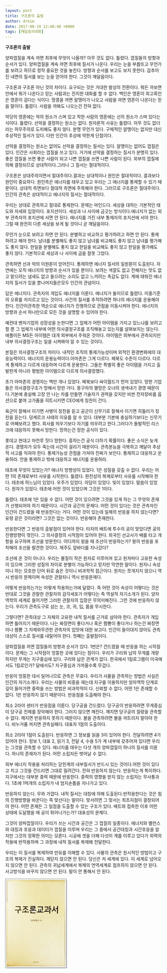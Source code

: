 ```yaml
---
layout: post
title: 구조론의 출발
author: drkim
date: 2017-08-19 12:40:40 +0900
tags: [깨달음의대화]
---
```

**구조론의 출발**

  


양파껍질을 계속 까면 최후에 무엇이 나올까? 아무 것도 없다. 틀렸다. 껍질들의 방향과 순서가 있다. 양파껍질을 계속 까면 최후에 질서가 나온다. 우리는 눈을 부릅뜨고 무언가를 보려고 하므로 정작 중요한 것을 놓친다. 방향과 순서를 보고도 보지 못한다. 감추어진 내면의 질서를 보는 눈을 얻어야 한다. 그것이 깨달음이다.

  


구조론과 구조론 아닌 것의 차이다. 요구되는 것은 거대한 발상의 전환이다. 뭐든 까보면 안에서 뭐가 나온다고 믿는 사람과는 진지한 대화를 할 수 없다. 백인은 영혼이 희고흑인은 영혼이 검다는 식이다. 땅콩을 까면 알맹이가 나오고 사람을 까면 영혼이 나온다는 믿음 말이다. 틀렸다. 사람을 까봐도 나오는건 전혀 없다.

  


악당의 영혼에는 악의 원소가 스며 있고 착한 사람의 영혼에는 선의 원소가 스며 있다는 식이다. 틀렸다. 선악을 결정하는 원소는 없다. 원자론적 사유는 틀렸다. 아무 것도 없더라는 허무주의로 도피해도 좋지 않다. 분명 무언가 있다. 구체적인 알맹이는 없지만 대신 추상적인 질서가 있다. 다만 인간이 추상에 약한게 단점이다.

  


선악을 결정하는 원소는 없어도 선악을 결정하는 질서는 있다. 알맹이는 없어도 껍질은 있다. 인간은 사회라는 껍질을 쓰고 있다. 거기에 선악을 결정하는 질서가 분명히 있다. 좋은 껍질을 쓰면 좋은 사람이 되고 나쁜 껍질을 쓰면 나쁜 사람이 된다. 외부의 껍질에 의해 결정되므로 상대적이다.그러나 그 질서는 절대적이다.

  


구조론은 상대주의이면서 절대주의다.결과는 상대적이나 원인은 절대적이다. 결과보다 원인이 중요하다. 원인측은 에너지를 태우고 있고 우리는 그 에너지를 통제할 수 있기 때문이다. 상대적 측면보다 절대적 측면에 주목해야 한다. 그러므로 구조론은 절대주의다. 인간의 관측은 상대적이고 에너지의 질서는 절대적이다.

  


우리는 상대로 관측하고 절대로 통제한다. 문제는 마인드다. 세상을 대하는 기본적인 태도와 자세와 입장이다. 포지션이다. 세상과 나 사이에 금긋는 방식이다.에너지가 없는 외부 관측자의 포지션에 서면 안 된다. 에너지를 가진 내부 통제자의 포지션에 서야 한다. 그럴 때 완전히 다른 세상을 보게 될 것이니 곧 깨달음이다.

  


무언가 눈으로 보려고 하면 안 된다. 분별하고 비교하고 평가하려고 하면 안 된다. 통제하려고 해야 한다. 남녀를 분별해도 좋지 않고 남녀를 비교해도 좋지 않고 남녀를 평가해도 좋지 않다. 한일을 분별해도 좋지 않고 한일을 비교해도 좋지 않고 한일을 평가해도 좋지 않다. 기본적으로 세상과 나 사이에 금을 잘못 그었다.

  


관측하면 선과 악의 이원론이 얻어진다. 통제하면 에너지 질서의 일원론이 도출된다. 자연에는 오직 에너지의 방향과 순서가 있을 뿐이다. 보려는 색깔도 없고 전해지는 맛도 없고 맡으려는 냄새도 없고 들으려는 소리도 없고 느끼려는 촉감도 없다. 계에 태워진 에너지의 질서가 있을 뿐나머지들은모두 인간의 관념이다.

  


답은 에너지다. 관측자의 개입도 에너지를 이룬다. 에너지가 둘이므로 틀렸다. 이중기준의 오류를 저지르고 있는 것이다. 사건의 질서를 추적하려면 하나의 에너지를 운용해야 한다. 인간이관측한 역순으로 에너지가 진행하므로 관점을 이동시켜야 한다. 에너지의 방향과 순서 하나만으로 모든 것을 설명할 수 있어야 한다.

  


예컨대 벤처기업의 성장성을 논한다면 그 업체가 어떤 아이템을 가지고 있느냐를 보려고 할 뿐 그 업체가 내부에 어떤 의사결정구조를 조직해놓고 있는지를 살펴보지는 않는다. 애플이든 MS든 아이템은 대개 외부에서 주워온 것이다. 아이템은 외부에서 관측되지만 내부 의사결정구조는 일을 시켜봐야 알 수 있는 것이다.

  


본질은 의사결정구조의 차이다. 내적인 조직의 통제가능성이며 외적인 환경변화에의 대응능력이다. 에너지의 운용능력이다.아마존은 그게 다르다. 페북도 수준이 다르다. 다르게 통제하고 다르게 대응하며 다르게 운용한다. 그들은 특별히 좋은 아이템을 가지고 출발한게 아니라 평범한 아이템으로 다르게 의사결정했다.

  


초기 아마존의 경쟁자는 백만 개나 있었다. 페북보다 싸이월드가 먼저 있었다. 망한 기업들은 의사결정구조가 망해서 망한 거다. 몽구차의 멸망은 오너의 생색내기 경영 때문이다.기본에 충실해 고장 안 나는 차를 만들면 기술자가 권력을 갖지만 비싼 전자장비를 옵션으로 붙여 고가품을 히트시키면 CEO에게 칭찬이 간다.

  


육군이 잘해서 이기면 사병이 칭찬을 듣고 공군이 신무기로 잘해서 이기면 히틀러가 칭찬을 듣는다. 덩케르크 사태의 이유를 알 수 있다. 대부분 기본에 충실하기보다는 신무기로 어째보려고 했다. 회사를 띄우기보다 자기를 띄우려고 한다.그러다가 돌발적인 리스크에 대응하지 못해서 망한다. 망하는건 정한 공식이 있다.

  


롯데고 현대고 마천루 짓다 망한다. 흥하는건 공식 더하기 확률이다. 좋은 소식은 늦게 온다. 경쟁자가 모두 죽는데 시간이 걸리기 때문이다. 관측본능을 극복하고 깨달아 추상적 사고를 익혀야 한다. 통제가능성 관점을 가져야 진짜가 보인다. 통제하고 대응하고 운용하라. 안을 통제하고 밖에 대응하고 에너지를 운용하라.

  


태초에 무엇이 있었는가? 에너지 방향성이 있었다. 1은 성질을 갖출 수 없다. 우리는 어떤 1의 존재로부터 사유를 시작한다. 틀렸다. 완전성의 복제로부터 사유를 시작해야 한다. 태초에 하느님이 있었다. 우주가 있었다. 아담이 있었다. 빛이 있었다. 말씀이 있었다. 원자가 있었다. 태초에 어떤 것이 있었으며 그것은 1이다.

  


틀렸다. 태초에 1은 있을 수 없다. 어떤 것이 있으려면 그것을 있게 하는 그 무엇의 존재가 선행되어야 하기 때문이다. 시간과 공간의 문제다. 어떤 것이 있다는 것은 관측자인 인간이 건드렸을 때 반응한다는 거다. 어떤 것이 있는데 일체의 반응을 하지 않는다면? 유령 같은 것이라면? 그것은 없는 것이다. 반응해야 존재한다.

  


반응한다면 그 반응의 출발점이 있어야 한다. 타자의 배트에 투수의 공이 맞았다면 공의 진행방향이 꺾인다. 그 의사결정의 시작점이 있어야 한다. 외국인 선교사가 배를 타고 개항을 요구하며 조선을 방문한다. 어디까지 왔을 때 조선이 반응하는가? 왕의 반응을 포착해야 조선을 발견한 것이다. 제주도 앞바다를 지나갔다?

  


조선에 온 것이 아니다. 우리는 물질이 작은 원자로 이루어져 있고 원자마다 고유한 속성이 있으며 그러한 성질의 차이로 분별이 가능하다고 믿지만 막연한 말이다. 원자니 속성이니 하는 모호한 단어 뒤로 숨은 것이니 비과학적 접근이다. 원자는 쪼개지지 않으니 역시 반응의 문제이며 속성은 관찰되니 역시 반응문제다.

  


어떻게 반응하는가는 어떻게 작용하는가에 달렸다. 즉 어떤 것이 속성이 어떻다는 것은 반대로 그것을 관찰한 관찰자의 감각세포가 어떻다는 즉 역설적 자기소개가 된다. 양자역학의 세계로 들어가면 그러한 관찰자의 입장은 무의미해진다. 그런 것에 반응하지 않는다. 우리가 관측도구로 삼는 눈, 코, 귀, 입, 몸을 무시한다.

  


그렇다면? 관측대상 그 자체의 고유한 내적 질서를 근거로 삼아야 한다. 관측자가 개입하면 틀어지기 때문이다. 나는 짜장면이 좋다거나 혹은 짬뽕이 좋다거나 하는건 짜장면이나 짬뽕 그 자체와무관한 관측자의 입맛에 대한 보고다. 인간이 들이대지 않아도 관측대상이 스스로 질서를 내밀어야 한다. 첫째는 출발점이다.

  


양파껍질을 까면 껍질들의 방향과 순서가 있다. 1번은? 건드렸을 때 반응을 하는 시작점이다. 문제는 그 시작점이 엉뚱한 곳에 있다는 점이다. 우리가 구리와 납의 무게를 개량하지만 무게는 지구중심에 있다. 구리와 납은 관계가 없다. 한국에서 1킬로그램이 미국에서도 1킬로인가? 달에서도? 지구중심과 가까울수록 무겁다.

  


반응이 엉뚱한 데서 일어나므로 관측은 무효다. 우리가 사물을 관측하는 방법은 사실은 인간의 자기소개다. 우리는 사물의 비중을 재는데 지구를 이용하지만 양자역학 단계로 깊이 들어가면 중력을 쓰는 방법은 비과학적이 다. 신뢰할 수 없다. 어떤 1은 존재할 수 없다. 1은 반응하지 않기 때문이다. 반응점을 도출해야 한다.

  


최소 2라야 센터가 반응점을 이룬다. 당구공을 건드렸다. 당구공이 반응하려면 무게중심이 당구공 전체를 장악해야 한다. 그러지 않으면 깨진다. 깨지면 당구공의 질량을 관측할 수 없다. 깨지면 반응하지 못하기 때문이다. 불을 관측하려면 불을 꺼트리지 말아야 한다. 비누거품 꺼지면 관측실패다. 대표자 1점의 도출이다.

  


최소 2라야 1점이 도출된다. 반응하면 그 정보를 읽을 3이 있어야 한다. 전달하려면 4가 있어야 한다. 정보 1, 대표 2, 읽기 3, 전달 4, 수용 5가 계 내부에 갖추어져 있다면 우리는 그것을 관측할 수 있다. 에너지를 태우는 다섯 개의 양파껍질이 하나의 질서를 이룬다. 하나의 존재자가 된다. 어떤 소립자든 벗어날 수 없다.

  


외부 에너지 작용을 처리하는 닫힌계의 내부질서가 반드시 있는 것이다.어떤 것이 있다고 치고 그것을 건드리면 그대로 밀려간다. 전혀 반응하지 않는다. 반응하는게 특이하다. 지구에서는 대부분 중력 때문에 반응한다. 중력의 영향을 받지 않는 소립자는 무사통과다. 1초에 1억개의 소립자가 내 엄지손톱을 지나가고 있다.

  


반응하지 않는다. 무와 가깝다. 내적 질서는 대칭에 의해 도출된다.반작용한다는 것은 힘의 진행방향을 바꾼다는 즉 맞선다는 말이다. 맞서려면 그 맞서는 최초지점이 결정되어야 한다. 어떤 존재든 그 일점을 도출할 수 있는 구조가 있다. 배트와 접촉한 이후 어떤 상태에 도달했을 때 공이 튀어나가는가? 대표성의 문제다.

  


그것이 양파껍질이다. 우리가 쓰는 시간과 공간은 그 껍질의 일종이다. 에너지와 밸런스와 대칭과 호응과 데이터가 껍질을 이루며 우리는 그 중에서 공간대칭과 시간호응을 알지만 그것의 정확한 의미는 모른다. 시공에 셋을 더해 다섯이 계를 이루고 있다가 외력의 작용에 반작용하며 그 과정에 내적 질서를 복제해 전달한다.

  


우리는 이 질서를 복제하여 만유를 이해할 수 있다. 사물의 관측은 원시적인 방법이고 구조의 복제가 진실하다. 깨닫지 않으면 안 된다. 당신은 저 세계에 있다. 이 세계로 넘어오지 않으면 안 된다. 관측의 귀납세계에서 복제의 연역세계로 점프하지 않으면 안 된다. 사고방식을 바꾸지 않으면 안 된다. 말이 안 통해서 안 된다.

  




![](/files/attach/images/198/886/876/0.jpg)